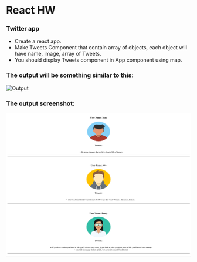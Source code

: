 # React HW

### Twitter app
* Create a react app.
* Make Tweets Component that contain array of objects, each object will have name, image, array of Tweets.
* You should display Tweets component in App component using map.

### The output will be something similar to this:
![Output](Output.png)

### The output screenshot:
![Output](screenshot.png)



